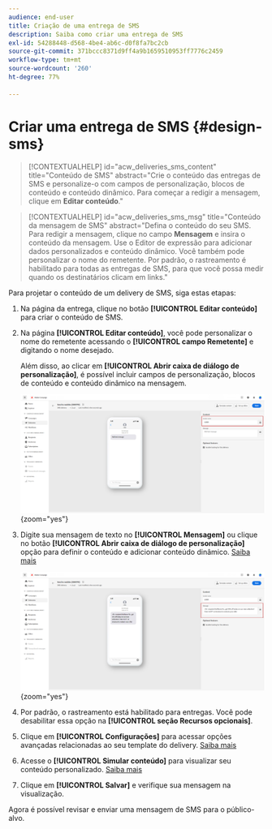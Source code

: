 ```yaml
---
audience: end-user
title: Criação de uma entrega de SMS
description: Saiba como criar uma entrega de SMS
exl-id: 54288448-d568-4be4-ab6c-d0f8fa7bc2cb
source-git-commit: 371bccc8371d9ff4a9b1659510953ff7776c2459
workflow-type: tm+mt
source-wordcount: '260'
ht-degree: 77%

---
```


# Criar uma entrega de SMS {#design-sms}

>[!CONTEXTUALHELP]
>id="acw_deliveries_sms_content"
>title="Conteúdo de SMS"
>abstract="Crie o conteúdo das entregas de SMS e personalize-o com campos de personalização, blocos de conteúdo e conteúdo dinâmico. Para começar a redigir a mensagem, clique em **Editar conteúdo**."

>[!CONTEXTUALHELP]
>id="acw_deliveries_sms_msg"
>title="Conteúdo da mensagem de SMS"
>abstract="Defina o conteúdo do seu SMS. Para redigir a mensagem, clique no campo **Mensagem** e insira o conteúdo da mensagem. Use o Editor de expressão para adicionar dados personalizados e conteúdo dinâmico. Você também pode personalizar o nome do remetente. Por padrão, o rastreamento é habilitado para todas as entregas de SMS, para que você possa medir quando os destinatários clicam em links."

Para projetar o conteúdo de um delivery de SMS, siga estas etapas:

1. Na página da entrega, clique no botão **[!UICONTROL Editar conteúdo]** para criar o conteúdo de SMS.

1. Na página **[!UICONTROL Editar conteúdo]**, você pode personalizar o nome do remetente acessando o **[!UICONTROL campo Remetente]** e digitando o nome desejado.

   Além disso, ao clicar em **[!UICONTROL Abrir caixa de diálogo de personalização]**, é possível incluir campos de personalização, blocos de conteúdo e conteúdo dinâmico na mensagem.

   ![](assets/sms_content_1.png){zoom=&quot;yes&quot;}

1. Digite sua mensagem de texto no **[!UICONTROL Mensagem]** ou clique no botão **[!UICONTROL Abrir caixa de diálogo de personalização]** opção para definir o conteúdo e adicionar conteúdo dinâmico. [Saiba mais](../personalization/gs-personalization.md)

   ![](assets/sms_content_2.png){zoom=&quot;yes&quot;}

1. Por padrão, o rastreamento está habilitado para entregas. Você pode desabilitar essa opção na **[!UICONTROL seção Recursos opcionais]**.

1. Clique em **[!UICONTROL Configurações]** para acessar opções avançadas relacionadas ao seu template do delivery. [Saiba mais](../advanced-settings/delivery-settings.md)

1. Acesse o **[!UICONTROL Simular conteúdo]** para visualizar seu conteúdo personalizado. [Saiba mais](send-sms.md#preview-sms)

1. Clique em **[!UICONTROL Salvar]** e verifique sua mensagem na visualização.

Agora é possível revisar e enviar uma mensagem de SMS para o público-alvo.
